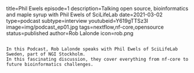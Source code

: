 title=Phil Ewels
episode=1
description=Talking open source, bioinformatics and maple syrup with Phil Ewels of SciLifeLab
date=2021-03-02
type=podcast
subtype=interview
youtubeid=Y619gTTSz3I
image=img/podcast_ep01.jpg
tags=nextflow,nf-core,opensource
status=published
author=Rob Lalonde
icon=rob.png
~~~~~~

In this Podcast, Rob Lalonde speaks with Phil Ewels of SciLifeLab Sweden, part of NGI Stockholm.
In this fascinating discussion, they cover everything from nf-core to future bioinformatics challenges.

